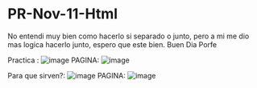 # PR-Nov-11-Html
No entendi muy bien como hacerlo si separado o junto, pero a mi me dio mas logica hacerlo junto, espero que este bien. 
Buen Dia Porfe

Practica : 
![image](https://github.com/user-attachments/assets/5be51465-1306-487c-86c3-5a007f052550)
PAGINA:
![image](https://github.com/user-attachments/assets/819c59f4-8b87-4d4f-9dac-d1c68b00018f)



Para que sirven?:
![image](https://github.com/user-attachments/assets/bfad87fc-ba9a-449a-b91f-acd79a6c64dc)
PAGINA:
![image](https://github.com/user-attachments/assets/026bab7b-0619-4764-9105-bad6f9b8c331)
